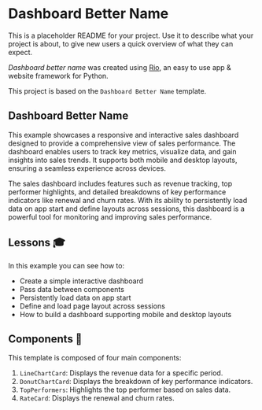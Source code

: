# Dashboard Better Name

This is a placeholder README for your project. Use it to describe what your
project is about, to give new users a quick overview of what they can expect.

_Dashboard better name_ was created using [Rio](https://rio.dev/), an easy to
use app & website framework for Python.

This project is based on the `Dashboard Better Name` template.

## Dashboard Better Name

This example showcases a responsive and interactive sales dashboard designed to
provide a comprehensive view of sales performance. The dashboard enables users
to track key metrics, visualize data, and gain insights into sales trends. It
supports both mobile and desktop layouts, ensuring a seamless experience across
devices.

The sales dashboard includes features such as revenue tracking, top performer
highlights, and detailed breakdowns of key performance indicators like renewal
and churn rates. With its ability to persistently load data on app start and
define layouts across sessions, this dashboard is a powerful tool for monitoring
and improving sales performance.

## Lessons 🎓

In this example you can see how to:

-   Create a simple interactive dashboard
-   Pass data between components
-   Persistently load data on app start
-   Define and load page layout across sessions
-   How to build a dashboard supporting mobile and desktop layouts

## Components 🧩

This template is composed of four main components:

1. `LineChartCard`: Displays the revenue data for a specific period.
2. `DonutChartCard`: Displays the breakdown of key performance indicators.
3. `TopPerformers`: Highlights the top performer based on sales data.
4. `RateCard`: Displays the renewal and churn rates.
